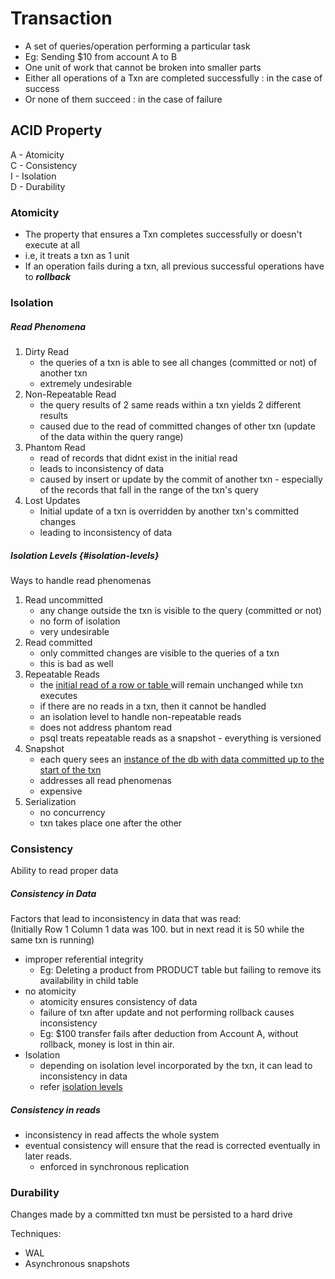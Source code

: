# Transaction

 - A set of queries/operation performing a particular task
 - Eg: Sending $10 from account A to B
 - One unit of work that cannot be broken into smaller parts
 - Either all operations of a Txn are completed successfully : in the case of success
 - Or none of them succeed : in the case of failure

## ACID Property

A - Atomicity  
C - Consistency  
I - Isolation  
D - Durability  


### Atomicity

 - The property that ensures a Txn completes successfully or doesn't execute at all
 - i.e, it treats a txn as 1 unit
 - If an operation fails during a txn, all previous successful operations have to ***rollback***

### Isolation

##### Read Phenomena

1. Dirty Read
   - the queries of a txn is able to see all changes (committed or not) of another txn
   - extremely undesirable
2. Non-Repeatable Read
    - the query results of 2 same reads within a txn yields 2 different results
    - caused due to the read of committed changes of other txn (update of the data within the query range)
3. Phantom Read
   - read of records that didnt exist in the initial read
   - leads to inconsistency of data
   - caused by insert or update by the commit of another txn - especially of the records that fall in the range of the txn's query 
4. Lost Updates
   - Initial update of a txn is overridden by another txn's committed changes
   - leading to inconsistency of data

##### Isolation Levels {#isolation-levels}

Ways to handle read phenomenas

1. Read uncommitted
   - any change outside the txn is visible to the query (committed or not)
   - no form of isolation
   - very undesirable
2. Read committed
   - only committed changes are visible to the queries of a txn
   - this is bad as well
3. Repeatable Reads
   - the <u> initial read of a row or table </u> will remain unchanged while txn executes
   - if there are no reads in a txn, then it cannot be handled
   - an isolation level to handle non-repeatable reads
   - does not address phantom read
   - psql treats repeatable reads as a snapshot - everything is versioned
4. Snapshot
   - each query sees an <u> instance of the db with data committed up to the start of the txn </u>
   - addresses all read phenomenas
   - expensive
5. Serialization
   - no concurrency
   - txn takes place one after the other

### Consistency

Ability to read proper data

##### Consistency in Data

Factors that lead to inconsistency in data that was read:  
(Initially Row 1 Column 1 data was 100. but in next read it is 50 while the same txn is running)
- improper referential integrity
  - Eg: Deleting a product from PRODUCT table but failing to remove its availability in child table
- no atomicity
  - atomicity ensures consistency of data
  - failure of txn after update and not performing rollback causes inconsistency
  - Eg: $100 transfer fails after deduction from Account A, without rollback, money is lost in thin air.
- Isolation
  - depending on isolation level incorporated by the txn, it can lead to inconsistency in data
  - refer [ isolation levels ](#isolation-levels)

##### Consistency in reads

- inconsistency in read affects the whole system
- eventual consistency will ensure that the read is corrected eventually in later reads.
  - enforced in synchronous replication

### Durability

Changes made by a committed txn must be persisted to a hard drive

Techniques:

- WAL
- Asynchronous snapshots